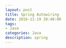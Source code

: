 ```yaml
---
layout: post
title: Spring Autowiring
date: 2016-11-19 20:40:00
tags:
- Java
categories: Java
description: spring
---
```



